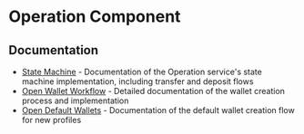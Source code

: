 # Operation Component

## Documentation

- [State Machine](state-machine) - Documentation of the Operation service's state machine implementation, including transfer and deposit flows
- [Open Wallet Workflow](open-wallet-workflow.md) - Detailed documentation of the wallet creation process and implementation
- [Open Default Wallets](open-default-wallets.md) - Documentation of the default wallet creation flow for new profiles
